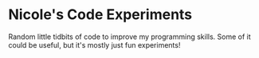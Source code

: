 # Nicole's Code Experiments

Random little tidbits of code to improve my programming skills. Some of it could be useful, but it's mostly just fun experiments!